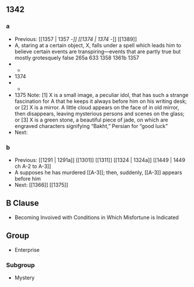 ## 1342
### a
- Previous: [[1357 | 1357 -*]] [[1374 | 1374 -*]] [[1389]] 
- A, staring at a certain object, X, falls under a spell which leads him to believe certain events are transpiring—events that are partly true but mostly grotesquely false 265a 633 1358 1361b 1357
- -
- 1374
- -
- 1375 Note: [1] X is a small image, a peculiar idol, that has such a strange fascination for A that he keeps it always before him on his writing desk; or [2] X is a mirror. A little cloud appears on the face of in old mirror, then disappears, leaving mysterious persons and scenes on the glass; or [3] X is a green stone, a beautiful piece of jade, on which are engraved characters signifying “Bakht,” Persian for “good luck”
- Next: 

### b
- Previous: [[1291 | 1291a]] [[1301]] [[1311]] [[1324 | 1324a]] [[1449 | 1449 ch A-2 to A-3]] 
- A supposes he has murdered [[A-3]]; then, suddenly, [[A-3]] appears before him
- Next: [[1366]] [[1375]] 

## B Clause
- Becoming Invoived with Conditions in Which Misfortune is Indicated

## Group
- Enterprise

### Subgroup
- Mystery

